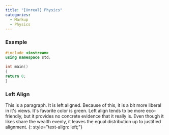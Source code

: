 ```yaml
---
title: "[Unreal] Physics"
categories:
  - Markup
  - Physics
---
```


### Example

```c++
#include <iostream>
using namespace std;

int main()
{
return 0;
}
```

### Left Align

This is a paragraph. It is left aligned. Because of this, it is a bit more liberal in it's views. It's favorite color is green. Left align tends to be more eco-friendly, but it provides no concrete evidence that it really is. Even though it likes share the wealth evenly, it leaves the equal distribution up to justified alignment.
{: style="text-align: left;"}

